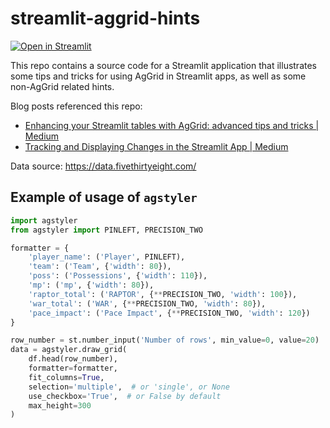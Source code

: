 # streamlit-aggrid-hints

[![Open in Streamlit](https://static.streamlit.io/badges/streamlit_badge_red.svg)](https://share.streamlit.io/nryabykh/streamlit-aggrid-hints/app.py)


This repo contains a source code for a Streamlit application that illustrates some tips and tricks for using AgGrid in Streamlit apps, as well as some non-AgGrid related hints. 

Blog posts referenced this repo: 
- [Enhancing your Streamlit tables with AgGrid: advanced tips and tricks | Medium](https://medium.com/@nikolayryabykh/250d4b57903?source=friends_link&sk=e6ca868eb075fee7b4f76899e8ee2708)
- [Tracking and Displaying Changes in the Streamlit App | Medium](https://medium.com/@nikolayryabykh/tracking-and-displaying-changes-in-the-streamlit-app-8bf882f2b24f?source=friends_link&sk=ed403200724cf456d8dcdf3ba59b46b5)

Data source: https://data.fivethirtyeight.com/

## Example of usage of `agstyler`

```python
import agstyler
from agstyler import PINLEFT, PRECISION_TWO

formatter = {
    'player_name': ('Player', PINLEFT),
    'team': ('Team', {'width': 80}),
    'poss': ('Possessions', {'width': 110}),
    'mp': ('mp', {'width': 80}),
    'raptor_total': ('RAPTOR', {**PRECISION_TWO, 'width': 100}),
    'war_total': ('WAR', {**PRECISION_TWO, 'width': 80}),
    'pace_impact': ('Pace Impact', {**PRECISION_TWO, 'width': 120})
}

row_number = st.number_input('Number of rows', min_value=0, value=20)
data = agstyler.draw_grid(
    df.head(row_number),
    formatter=formatter,
    fit_columns=True,
    selection='multiple',  # or 'single', or None
    use_checkbox='True',  # or False by default
    max_height=300
)
```
